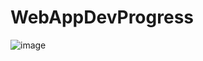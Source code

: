 # WebAppDevProgress
![image](https://user-images.githubusercontent.com/93798826/193476474-f0a71d7b-2eb6-49b0-b4f3-86ae182a2750.png)
